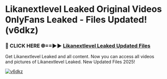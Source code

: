 # Likanextlevel Leaked Original Videos 0nlyFans Leaked - Files Updated! (v6dkz)

<h3>🔴 CLICK HERE 🌐==►► <a href="https://tinyurl.com/ehrbuxhb" rel="nofollow">Likanextlevel Leaked Updated Files</a></h3>

Get Likanextlevel Leaked and all content. Now you can access all videos and pictures of Likanextlevel Leaked. New Updated Files 2025!

[![v6dkz](https://i.imgur.com/lVYEuWS.gif)](https://tinyurl.com/ehrbuxhb)
